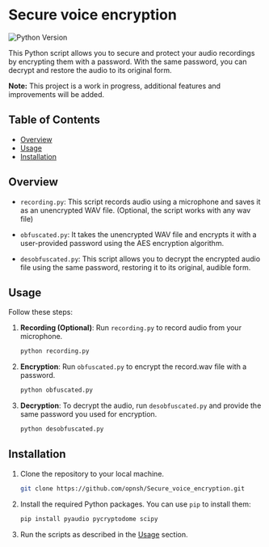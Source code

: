 # Secure voice encryption
![Python Version](https://img.shields.io/badge/Python-3.8%2B-brightgreen)

This Python script allows you to secure and protect your audio recordings by encrypting them with a password. With the same password, you can decrypt and restore the audio to its original form.

**Note:** This project is a work in progress, additional features and improvements will be added.

## Table of Contents

- [Overview](#overview)
- [Usage](#usage)
- [Installation](#installation)

## Overview

- `recording.py`: This script records audio using a microphone and saves it as an unencrypted WAV file. (Optional, the script works with any wav file)

- `obfuscated.py`: It takes the unencrypted WAV file and encrypts it with a user-provided password using the AES encryption algorithm.

- `desobfuscated.py`: This script allows you to decrypt the encrypted audio file using the same password, restoring it to its original, audible form.

## Usage

Follow these steps:

1. **Recording (Optional)**: Run `recording.py` to record audio from your microphone. 

   ```bash
   python recording.py
   ```

2. **Encryption**: Run `obfuscated.py` to encrypt the record.wav file with a password.

   ```bash
   python obfuscated.py
   ```

3. **Decryption**: To decrypt the audio, run `desobfuscated.py` and provide the same password you used for encryption.

   ```bash
   python desobfuscated.py
   ```

## Installation

1. Clone the repository to your local machine.

   ```bash
   git clone https://github.com/opnsh/Secure_voice_encryption.git
   ```

2. Install the required Python packages. You can use `pip` to install them:

   ```bash
   pip install pyaudio pycryptodome scipy
   ```

3. Run the scripts as described in the [Usage](#usage) section.
